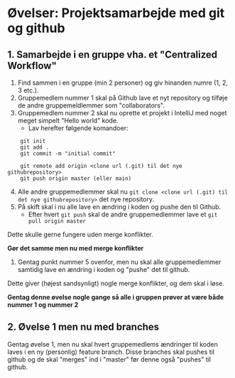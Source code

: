 
<!-- JS use if these pages are used as githubpages. can be deleted if used elsewhere -->
<script src="https://code.jquery.com/jquery-3.2.1.min.js"></script>
<script src="../script.js"></script>

# Øvelser: Projektsamarbejde med git og github


## 1. Samarbejde i en gruppe vha. et "Centralized Workflow"

1. Find sammen i en gruppe (min 2 personer) og giv hinanden numre (1, 2, 3 etc.).
2. Gruppemedlem nummer 1 skal på Github lave et nyt repository og tilføje de andre gruppemeldlemmer som "collaborators".
3. Gruppemedlem nummer 2 skal nu oprette et projekt i IntelliJ med noget meget simpelt "Hello world" kode.
    * Lav herefter følgende komandoer:

```
    git init
    git add .
    git commit -m "initial commit"

    git remote add origin <clone url (.git) til det nye githubrepository>
    git push origin master (eller main)
``` 
 
4. Alle andre gruppemedlemmer skal nu ````git clone <clone url (.git) til det nye githubrepository>```` det nye repository. 
5. På skift skal i nu alle lave en ændring i koden og pushe den til Github. 
    * Efter hvert ````git push```` skal de andre gruppemedlemmer lave et ````git pull origin master````

Dette skulle gerne fungere uden merge konflikter.

**Gør det samme men nu med merge konflikter**

1. Gentag punkt nummer 5 ovenfor, men nu skal alle gruppemedlemmer samtidig lave en ændring i koden og "pushe" det til github.

Dette giver (højest sandsynligt) nogle merge konflikter, og dem skal i løse.

**Gentag denne øvelse nogle gange så alle i gruppen prøver at være både nummer 1 og nummer 2**


## 2. Øvelse 1 men nu med branches
Gentag øvelse 1, men nu skal hvert gruppemedlems ændringer til koden laves i en ny (personlig) feature branch. Disse branches skal pushes til github og de skal "merges" ind i "master" før denne også "pushes" til github. 


<!--
## 1. Integration manager
[Fork dette repository]() og clon det efterfølgende til din lokale computer. Vent herefter til Claus har lavet et nyt commit i det originale repository.

1. Synkroniser nu din forked version med det originale repository online på github og ````pull```` ændringerne ned på din lokale computer.
2. Vent herefter på at Claus har lavet et commit mere. 
3. På din lokale computer skal du gennem termanalen opsætte en ny remote til det originale repository.
4. ````pull```` det nye commit ned fra det originale repository og ````merge```` det sammen med din master branch lokalt. ````push```` dert nye commit til din forkede version på github. 

-->
 

     

